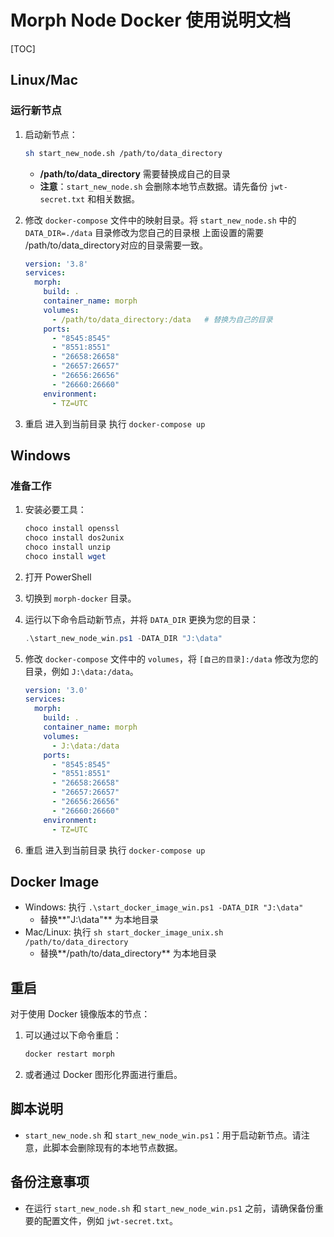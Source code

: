 # Morph Node Docker 使用说明文档

[TOC]



## Linux/Mac

### 运行新节点

1. 启动新节点：

   ```sh
   sh start_new_node.sh /path/to/data_directory
   ```

   - **/path/to/data_directory** 需要替换成自己的目录
   - **注意**：`start_new_node.sh` 会删除本地节点数据。请先备份 `jwt-secret.txt` 和相关数据。

2. 修改 `docker-compose` 文件中的映射目录。将 `start_new_node.sh` 中的 `DATA_DIR=./data` 目录修改为您自己的目录根 上面设置的需要 /path/to/data_directory对应的目录需要一致。

   ```yaml
   version: '3.8'
   services:
     morph:
       build: .
       container_name: morph
       volumes:
         - /path/to/data_directory:/data   # 替换为自己的目录
       ports:
         - "8545:8545"
         - "8551:8551"
         - "26658:26658"
         - "26657:26657"
         - "26656:26656"
         - "26660:26660"
       environment:
         - TZ=UTC
   ```
3. 重启
    进入到当前目录 执行 `docker-compose up`

## Windows

### 准备工作

1. 安装必要工具：

   ```powershell
   choco install openssl
   choco install dos2unix
   choco install unzip
   choco install wget
   ```

2. 打开 PowerShell

3. 切换到 `morph-docker` 目录。

4. 运行以下命令启动新节点，并将 `DATA_DIR` 更换为您的目录：

   ```powershell
   .\start_new_node_win.ps1 -DATA_DIR "J:\data"
   ```

5. 修改 `docker-compose` 文件中的 `volumes`，将 `[自己的目录]:/data` 修改为您的目录，例如 `J:\data:/data`。

   ```yaml
   version: '3.0'
   services:
     morph:
       build: .
       container_name: morph
       volumes:
         - J:\data:/data
       ports:
         - "8545:8545"
         - "8551:8551"
         - "26658:26658"
         - "26657:26657"
         - "26656:26656"
         - "26660:26660"
       environment:
         - TZ=UTC
   ```
3. 重启
    进入到当前目录 执行 `docker-compose up`

## Docker Image

- Windows: 执行 `.\start_docker_image_win.ps1 -DATA_DIR "J:\data"`
  - 替换**"J:\data"** 为本地目录
- Mac/Linux: 执行 `sh start_docker_image_unix.sh /path/to/data_directory`
  - 替换**/path/to/data_directory** 为本地目录

## 重启

对于使用 Docker 镜像版本的节点：

1. 可以通过以下命令重启：

   ```sh
   docker restart morph
   ```

2. 或者通过 Docker 图形化界面进行重启。

## 脚本说明

- `start_new_node.sh` 和 `start_new_node_win.ps1`：用于启动新节点。请注意，此脚本会删除现有的本地节点数据。

## 备份注意事项

- 在运行 `start_new_node.sh` 和 `start_new_node_win.ps1` 之前，请确保备份重要的配置文件，例如 `jwt-secret.txt`。